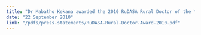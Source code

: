 ```yaml
---
title: "Dr Mabatho Kekana awarded the 2010 RuDASA Rural Doctor of the Year award"
date: "22 September 2010"
link: "/pdfs/press-statements/RuDASA-Rural-Doctor-Award-2010.pdf"
---
```


